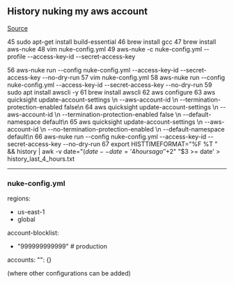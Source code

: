 ## History nuking my aws account
[Source](https://github.com/rebuy-de/aws-nuke/)

   45  sudo apt-get install build-essential
   46  brew install gcc
   47  brew install aws-nuke
   48  vim nuke-config.yml
   49  aws-nuke -c nuke-config.yml --profile <ACCOUNT-ALIAS> --access-key-id <ACCESS-KEY> --secret-access-key <SECRET-KEY>

   56  aws-nuke run --config nuke-config.yml --access-key-id <ACCESS-KEY> --secret-access-key <SECRET-KEY> --no-dry-run
   57  vim nuke-config.yml
   58  aws-nuke run --config nuke-config.yml --access-key-id <ACCESS-KEY> --secret-access-key <SECRET-KEY> --no-dry-run
   59  sudo apt install awscli -y
   61  brew install awscli
   62  aws configure
   63  aws quicksight update-account-settings \\n    --aws-account-id <ACCOUNT-ID> \\n    --termination-protection-enabled false\n
   64  aws quicksight update-account-settings \\n    --aws-account-id <ACCOUNT-ID> \\n    --termination-protection-enabled false \\n    --default-namespace default\n
   65  aws quicksight update-account-settings \\n    --aws-account-id <ACCOUNT-ID> \\n    --no-termination-protection-enabled \\n    --default-namespace default\n
   66  aws-nuke run --config nuke-config.yml --access-key-id <ACCESS-KEY> --secret-access-key <SECRET-KEY> --no-dry-run
   67  export HISTTIMEFORMAT="%F %T " && history | awk -v date="$(date --date='4 hours ago' '+%F %T')" '$2" "$3 >= date' > history_last_4_hours.txt

   ----------------------

### nuke-config.yml
regions:
- us-east-1
- global

account-blocklist:
- "999999999999" # production

accounts:
  "<ACCOUNT-ID>": {}

 (where other configurations can be added)

